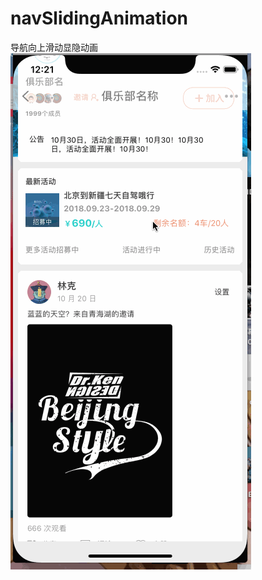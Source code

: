 # navSlidingAnimation
导航向上滑动显隐动画
![image](https://github.com/SCJMENGMENG/navSlidingAnimation/blob/master/GIF.gif)
